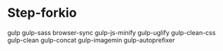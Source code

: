 # Step-forkio


####
gulp
gulp-sass
browser-sync
gulp-js-minify
gulp-uglify
gulp-clean-css
gulp-clean
gulp-concat
gulp-imagemin
gulp-autoprefixer
